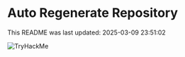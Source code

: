 # Auto Regenerate Repository

This README was last updated: 2025-03-09 23:51:02

 ![TryHackMe](https://tryhackme.com/badge/533634)